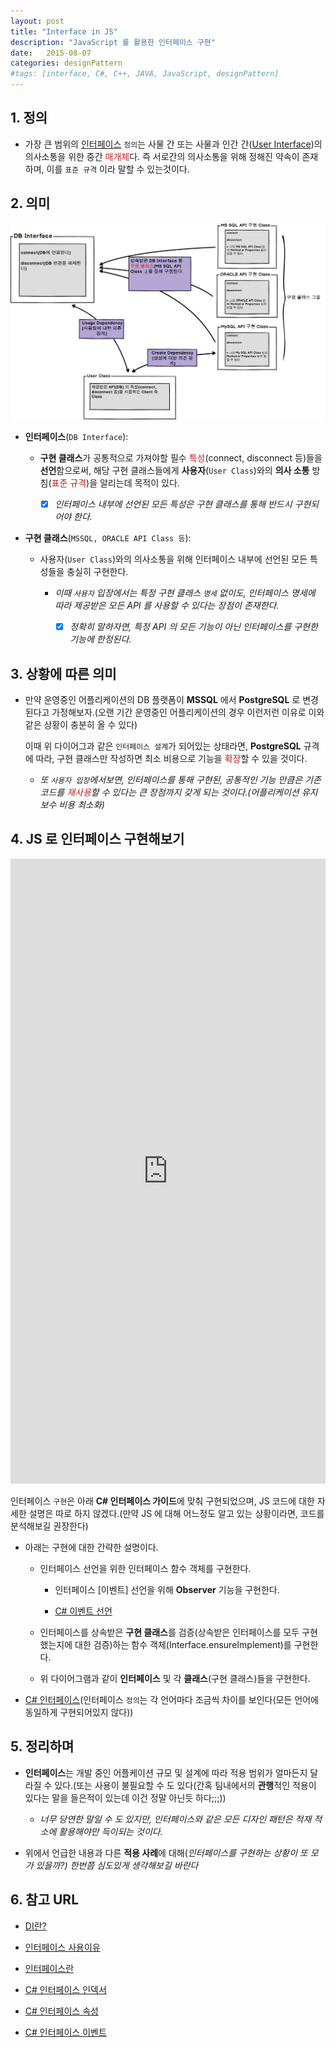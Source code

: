 ```yaml
---
layout: post
title: "Interface in JS"
description: "JavaScript 를 활용한 인터페이스 구현"
date:   2015-08-07
categories: designPattern
#tags: [interface, C#, C++, JAVA, JavaScript, designPattern]
---
```


## 1. 정의

- 가장 큰 범위의 [인터페이스](https://ko.wikipedia.org/wiki/%EC%9D%B8%ED%84%B0%ED%8E%98%EC%9D%B4%EC%8A%A4) `정의`는 사물 간 또는 사물과 인간 간([User Interface](https://ko.wikipedia.org/wiki/%EC%82%AC%EC%9A%A9%EC%9E%90_%EC%9D%B8%ED%84%B0%ED%8E%98%EC%9D%B4%EC%8A%A4))의 의사소통을 위한 중간 <span style="color:#c11f1f">매개체</span>다. 즉 서로간의 의사소통을 위해 정해진 약속이 존재하며, 이를 `표준 규격` 이라 말할 수 있는것이다.

## 2. 의미

![](./images/interface_diagram.png)

- **인터페이스**(`DB Interface`):

	- **구현 클래스**가 공통적으로 가져야할 필수 <span style="color:#c11f1f">특성</span>(connect, disconnect 등)들을 **선언**함으로써, 해당 구현 클래스들에게 **사용자**(`User Class`)와의 **의사 소통** 방침(<span style="color:#c11f1f">표준 규격</span>)을 알리는데 목적이 있다.

		- [x] *인터페이스 내부에 선언된 모든 특성은 구현 클래스를 통해 반드시 구현되어야 한다.*

- **구현 클래스**(`MSSQL, ORACLE API Class 등`):

	- 사용자(`User Class`)와의 의사소통을 위해 인터페이스 내부에 선언된 모든 특성들을 충실히 구현한다.

		- *이때 `사용자` 입장에서는 특정 구현 클래스 `명세` 없이도, 인터페이스 명세에 따라 제공받은 모든 API 를 사용할 수 있다는 장점이 존재한다.*

			- [x] *정확히 말하자면, 특정 API 의 모든 기능이 아닌 인터페이스를 구현한 기능에 한정된다.*

## 3. 상황에 따른 의미

- 만약 운영중인 어플리케이션의 DB 플랫폼이 **MSSQL** 에서 **PostgreSQL** 로 변경된다고 가정해보자.(오랜 기간 운영중인 어플리케이션의 경우 이런저런 이유로 이와 같은 상황이 충분히 올 수 있다)

	이때 위 다이어그과 같은 `인터페이스 설계`가 되어있는 상태라면, **PostgreSQL** 규격에 따라, 구현 클래스만 작성하면 최소 비용으로 기능을 <span style="color:#c11f1f">확장</span>할 수 있을 것이다.

	- *또 `사용자 입장`에서보면, 인터페이스를 통해 구현된, 공통적인 기능 만큼은 기존 코드를 <span style="color:#c11f1f">재사용</span>할 수 있다는 큰 장점까지 갖게 되는 것이다.(어플리케이션 유지보수 비용 최소화)*

## 4. JS 로 인터페이스 구현해보기

<iframe width="100%" height="1000" src="http://jsfiddle.net/mohwa/jzu5r06e/3/embedded/js" allowfullscreen="allowfullscreen" frameborder="0"></iframe>


인터페이스 `구현`은 아래 **C# 인터페이스 가이드**에 맞춰 구현되었으며, JS 코드에 대한 자세한 설명은 따로 하지 않겠다.(만약 JS 에 대해 어느정도 알고 있는 상황이라면, 코드를 분석해보길 권장한다)

- 아래는 구현에 대한 간략한 설명이다.

	- 인터페이스 선언을 위한 인터페이스 함수 객체를 구현한다.

		- 인터페이스 [이벤트] 선언을 위해 **Observer** 기능을 구현한다.

		- [C# 이벤트 선언](https://msdn.microsoft.com/ko-kr/library/awbftdfh.aspx)

	- 인터페이스를 상속받은 **구현 클래스**를 검증(상속받은 인터페이스를 모두 구현했는지에 대한 검증)하는 함수 객체(Interface.ensureImplement)를 구현한다.

	- 위 다이어그램과 같이 **인터페이스** 및 각 **클래스**(구현 클래스)들을 구현한다.

- [C# 인터페이스](https://msdn.microsoft.com/ko-kr/library/ms173156.aspx)(인터페이스 `정의`는 각 언어마다 조금씩 차이를 보인다(모든 언어에 동일하게 구현되어있지 않다))


## 5. 정리하며

- **인터페이스**는 개발 중인 어플케이션 규모 및 설계에 따라 적용 범위가 얼마든지 달라질 수 있다.(또는 사용이 불필요할 수 도 있다(간혹 팀내에서의 **관행**적인 적용이 있다는 말을 들은적이 있는데 이건 정말 아닌듯 하다;;;))

	- *너무 당연한 말일 수 도 있지만, 인터페이스와 같은 모든 디자인 패턴은 적재 적소에 활용해야만 득이되는 것이다.*

- 위에서 언급한 내용과 다른 **적용 사례**에 대해(*인터페이스를 구현하는 상황이 또 모가 있을까?) 한번쯤 심도있게 생각해보길 바란다*


## 6. 참고 URL

- [DI란?](http://woonohyo.tistory.com/22)

- [인터페이스 사용이유](http://okky.kr/article/161248)

- [인터페이스란](http://masamune.tistory.com/16)

- [C# 인터페이스 인덱서](https://msdn.microsoft.com/ko-kr/library/tkyhsw31.aspx)

- [C# 인터페이스 속성](https://msdn.microsoft.com/ko-kr/library/64syzecx.aspx)

- [C# 인터페이스 이벤트](https://msdn.microsoft.com/ko-kr/library/ak9w5846.aspx)














